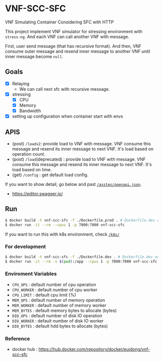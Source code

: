 # VNF-SCC-SFC

VNF Simulating Container Considering SFC with HTTP

This project implement VNF simulator for stressing environment with `stress-ng`.
And each VNF can call another VNF with message.

First, user send message (that has recursive format).
And then, VNF consume outer message and resend inner message to another VNF until inner message become `null`.

## Goals

- [x] Relaying
  - We can call next sfc with recursive message.
- [x] stressing
  - [x] CPU
  - [x] Memory
  - [x] Bandwidth
- [x] setting up configuration when container start with envs

## APIS

- (post) `/loadv2`: provide load to VNF with message. VNF consume this message and resend its inner message to next VNF. It's load based on operation count.
- (post) `/load`(deprecated) : provide load to VNF with message. VNF consume this message and resend its inner message to next VNF. It's load based on time.
- (get) `/config` : get default load config.

If you want to show detail, go below and past [`/asstes/openapi.json`](/assets/openapi.json).

- https://editor.swagger.io/

## Run

```bash
$ docker build -t vnf-scc-sfc -f ./Dockerfile.prod . # Dockerfile.dev only has an additional --reload tag when run.
$ docker run -it --rm --cpus 1 -p 7000:7000 vnf-scc-sfc
```

If you want to run this with k8s environment, check [`/k8s/`](/k8s/)

### For development

```bash
$ docker build -t vnf-scc-sfc -f ./Dockerfile.dev . # Dockerfile.dev only has an additional --reload tag when run. (for hot-reload)
$ docker run -it --rm -v $(pwd):/app --cpus 1 -p 7000:7000 vnf-scc-sfc
```

### Enviroment Variables

- `CPU_OPS` : default number of cpu operation
- `CPU_WORKER` : default number of cpu worker
- `CPU_LIMIT` : default cpu limit (%)
- `MEM_OPS` : default number of memory operation
- `MEM_WORKER` : default number of memory worker
- `MEM_BYTES` : default memory bytes to allocate (bytes) 
- `DIO_OPS` : default number of disk IO operation
- `DIO_WORKER` : default number of disk IO worker
- `DIO_BYTES` : default hdd bytes to allocate (bytes)

### Reference

- docker hub : https://hub.docker.com/repository/docker/euidong/vnf-scc-sfc
